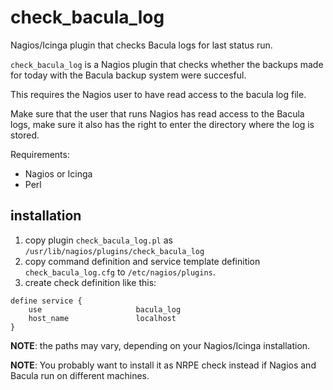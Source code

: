 # check_bacula_log

Nagios/Icinga plugin that checks Bacula logs for last status run.

`check_bacula_log` is a Nagios plugin that checks whether the backups made for today
with the Bacula backup system were succesful. 

This requires the Nagios user to have read access to the bacula log file. 

Make sure that the user that runs Nagios has read access to the Bacula logs,
make sure it also has the right to enter the directory where the log is stored. 

Requirements: 
- Nagios or Icinga
- Perl

## installation ##

1. copy plugin `check_bacula_log.pl` as `/usr/lib/nagios/plugins/check_bacula_log`
2. copy command definition and service template definition `check_bacula_log.cfg`  to `/etc/nagios/plugins`.
3. create check definition like this:
```
define service {
    use                     bacula_log
    host_name               localhost
}       
```

**NOTE**: the paths may vary, depending on your Nagios/Icinga installation.

**NOTE**: You probably want to install it as NRPE check instead if Nagios and Bacula run on different machines.
